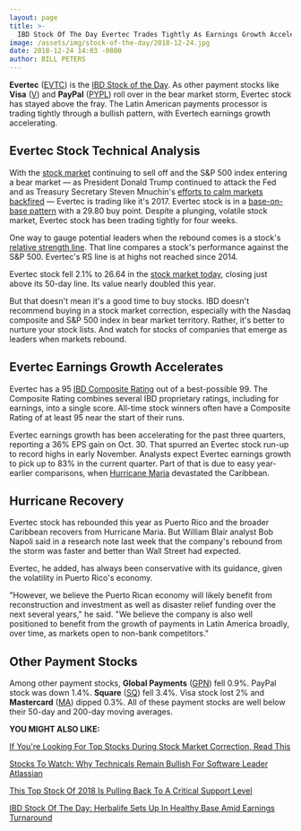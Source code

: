 ```yaml
---
layout: page
title: >-
  IBD Stock Of The Day Evertec Trades Tightly As Earnings Growth Accelerates
image: /assets/img/stock-of-the-day/2018-12-24.jpg
date: 2018-12-24 14:03 -0800
author: BILL PETERS
---
```







**Evertec** ([EVTC](https://research.investors.com/quote.aspx?symbol=EVTC)) is the [IBD Stock of the Day](https://www.investors.com/research/ibd-stock-of-the-day/). As other payment stocks like **Visa** ([V](https://research.investors.com/quote.aspx?symbol=V)) and **PayPal** ([PYPL](https://research.investors.com/quote.aspx?symbol=PYPL)) roll over in the bear market storm, Evertec stock has stayed above the fray. The Latin American payments processor is trading tightly through a bullish pattern, with Evertech earnings growth accelerating.




Evertec Stock Technical Analysis
--------------------------------


With the [stock market](https://www.investors.com/research/stock-market-prices-dow-jones-sp-500-nasdaq-spdr-etfs/) continuing to sell off and the S&P 500 index entering a bear market — as President Donald Trump continued to attack the Fed and as Treasury Secretary Steven Mnuchin's [efforts to calm markets backfired](https://www.investors.com/news/bank-stocks-mnuchin-jpmorgan-goldman-sachs/) — Evertec is trading like it's 2017. Evertec stock is in a [base-on-base pattern](https://www.investors.com/how-to-invest/investors-corner/smart-chart-reading-use-the-base-on-base-pattern-as-springboard-for-big-profits/) with a 29.80 buy point. Despite a plunging, volatile stock market, Evertec stock has been trading tightly for four weeks.


One way to gauge potential leaders when the rebound comes is a stock's [relative strength line](https://www.investors.com/how-to-invest/investors-corner/a-stock-breakout-specialty-tool-the-relative-strength-line/). That line compares a stock's performance against the S&P 500. Evertec's RS line is at highs not reached since 2014.


Evertec stock fell 2.1% to 26.64 in the [stock market today](https://www.investors.com/market-trend/stock-market-today/stock-market-today-market-trends-best-stocks-buy-watch/), closing just above its 50-day line. Its value nearly doubled this year.


But that doesn't mean it's a good time to buy stocks. IBD doesn't recommend buying in a stock market correction, especially with the Nasdaq composite and S&P 500 index in bear market territory. Rather, it's better to nurture your stock lists. And watch for stocks of companies that emerge as leaders when markets rebound.


Evertec Earnings Growth Accelerates
-----------------------------------


Evertec has a 95 [IBD Composite Rating](https://www.investors.com/how-to-invest/investors-corner/how-to-research-growth-stocks/) out of a best-possible 99. The Composite Rating combines several IBD proprietary ratings, including for earnings, into a single score. All-time stock winners often have a Composite Rating of at least 95 near the start of their runs.


Evertec earnings growth has been accelerating for the past three quarters, reporting a 36% EPS gain on Oct. 30. That spurred an Evertec stock run-up to record highs in early November. Analysts expect Evertec earnings growth to pick up to 83% in the current quarter. Part of that is due to easy year-earlier comparisons, when [Hurricane Maria](https://www.nbcnews.com/news/latino/hurricane-maria-causes-trauma-fuels-purpose-among-us-puerto-ricans-n949371) devastated the Caribbean.


Hurricane Recovery
------------------


Evertec stock has rebounded this year as Puerto Rico and the broader Caribbean recovers from Hurricane Maria. But William Blair analyst Bob Napoli said in a research note last week that the company's rebound from the storm was faster and better than Wall Street had expected.


Evertec, he added, has always been conservative with its guidance, given the volatility in Puerto Rico's economy.


"However, we believe the Puerto Rican economy will likely benefit from reconstruction and investment as well as disaster relief funding over the next several years," he said. "We believe the company is also well positioned to benefit from the growth of payments in Latin America broadly, over time, as markets open to non-bank competitors."


Other Payment Stocks
--------------------


Among other payment stocks, **Global Payments** ([GPN](https://research.investors.com/quote.aspx?symbol=GPN)) fell 0.9%. PayPal stock was down 1.4%. **Square** ([SQ](https://research.investors.com/quote.aspx?symbol=SQ)) fell 3.4%. Visa stock lost 2% and **Mastercard** ([MA](https://research.investors.com/quote.aspx?symbol=MA)) dipped 0.3%. All of these payment stocks are well below their 50-day and 200-day moving averages.


**YOU MIGHT ALSO LIKE:**


[If You're Looking For Top Stocks During Stock Market Correction, Read This](https://www.investors.com/research/top-stocks-stock-market-correction-broadcom-stock-pg-stock-cme-stock/)


[Stocks To Watch: Why Technicals Remain Bullish For Software Leader Atlassian](https://www.investors.com/stock-lists/sector-leaders/stocks-to-watch-software-sector-atlassian/)


[This Top Stock Of 2018 Is Pulling Back To A Critical Support Level](https://www.investors.com/stock-lists/stock-spotlight/stock-market-sell-off-planet-fitness-stock/)


[IBD Stock Of The Day: Herbalife Sets Up In Healthy Base Amid Earnings Turnaround](https://www.investors.com/research/ibd-stock-of-the-day/herbalife-stock-buy-point/)





